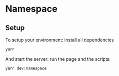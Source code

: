 # Namespace

## Setup

To setup your environment: install all dependencies

```bash
yarn
```

And start the server: run the page and the scripts:

```bash
yarn dev:namespace
```
